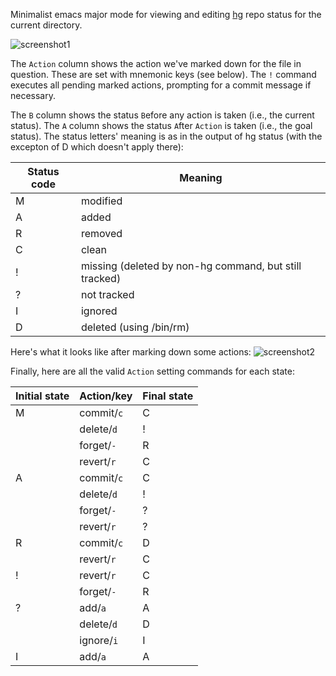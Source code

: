 Minimalist emacs major mode for viewing and editing
[hg](http://mercurial.selenic.com) repo status for the current
directory.

![screenshot1](https://bitbucket.org/rnml/hg-status-mode/raw/tip/screenshot1.png)

The `Action` column shows the action we've marked down for the file in
question.  These are set with mnemonic keys (see below).  The `!`
command executes all pending marked actions, prompting for a commit
message if necessary.

The `B` column shows the status `B`efore any action is taken (i.e.,
the current status).  The `A` column shows the status `A`fter `Action`
is taken (i.e., the goal status).  The status letters' meaning is as
in the output of hg status (with the excepton of D which doesn't apply
there):

  | Status code  | Meaning                                                   |
  | ------------ | --------------------------------------------------------- |
  |   M          | modified                                                  |
  |   A          | added                                                     |
  |   R          | removed                                                   |
  |   C          | clean                                                     |
  |   !          | missing (deleted by non-hg command, but still tracked)    |
  |   ?          | not tracked                                               |
  |   I          | ignored                                                   |
  |   D          | deleted (using /bin/rm)                                   |
  
Here's what it looks like after marking down some actions:
![screenshot2](https://bitbucket.org/rnml/hg-status-mode/raw/tip/screenshot2.png)

Finally, here are all the valid `Action` setting commands for each
state:

  | Initial state | Action/key  | Final state  |
  | ------------- | ----------- | ------------ |
  |   M           | commit/`c`  |   C          |
  |               | delete/`d`  |   !          |
  |               | forget/`-`  |   R          |
  |               | revert/`r`  |   C          |
  |   A           | commit/`c`  |   C          |
  |               | delete/`d`  |   !          |
  |               | forget/`-`  |   ?          |
  |               | revert/`r`  |   ?          |
  |   R           | commit/`c`  |   D          |
  |               | revert/`r`  |   C          |
  |   !           | revert/`r`  |   C          |
  |               | forget/`-`  |   R          |
  |   ?           | add/`a`     |   A          |
  |               | delete/`d`  |   D          |
  |               | ignore/`i`  |   I          |
  |   I           | add/`a`     |   A          |
